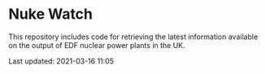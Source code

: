 # Nuke Watch

This repository includes code for retrieving the latest information available on the output of EDF nuclear power plants in the UK.

Last updated: 2021-03-16 11:05